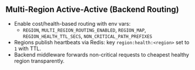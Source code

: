 ## Multi-Region Active-Active (Backend Routing)

- Enable cost/health-based routing with env vars:
  - `REGION`, `MULTI_REGION_ROUTING_ENABLED`, `REGION_MAP`, `REGION_HEALTH_TTL_SECS`, `NON_CRITICAL_PATH_PREFIXES`
- Regions publish heartbeats via Redis: key `region:health:<region>` set to `1` with TTL.
- Backend middleware forwards non-critical requests to cheapest healthy region transparently.


